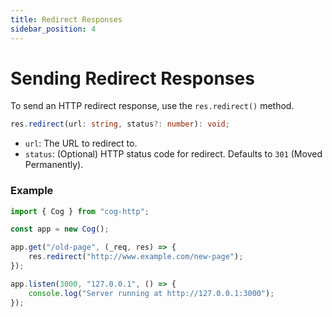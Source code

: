 ```yaml
---
title: Redirect Responses
sidebar_position: 4
---
```


# Sending Redirect Responses

To send an HTTP redirect response, use the `res.redirect()` method.

```ts
res.redirect(url: string, status?: number): void;
```

-   `url`: The URL to redirect to.
-   `status`: (Optional) HTTP status code for redirect. Defaults to `301` (Moved Permanently).

### Example

```ts
import { Cog } from "cog-http";

const app = new Cog();

app.get("/old-page", (_req, res) => {
    res.redirect("http://www.example.com/new-page");
});

app.listen(3000, "127.0.0.1", () => {
    console.log("Server running at http://127.0.0.1:3000");
});
```
